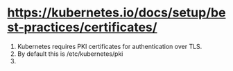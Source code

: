 # https://kubernetes.io/docs/setup/best-practices/certificates/

1. Kubernetes requires PKI certificates for authentication over TLS.
2. By default this is /etc/kubernetes/pki
3. 
